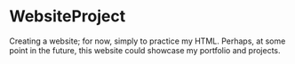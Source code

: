 # WebsiteProject

Creating a website; for now, simply to practice my HTML. Perhaps, at some point in the future, this website could showcase my portfolio and projects.
